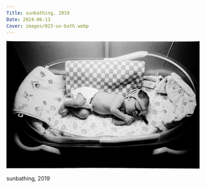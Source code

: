 ```yaml
---
Title: sunbathing, 2019
Date: 2024-06-13
Cover: images/023-uv-bath.webp
---
```


![sunbathing, 2019](images/023-uv-bath@2x.webp)

sunbathing, 2019
